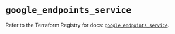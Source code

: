 # `google_endpoints_service`

Refer to the Terraform Registry for docs: [`google_endpoints_service`](https://registry.terraform.io/providers/hashicorp/google-beta/6.48.0/docs/resources/google_endpoints_service).
